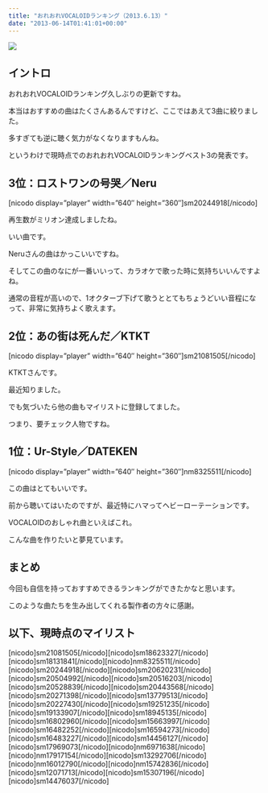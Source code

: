 ```yaml
---
title: "おれおれVOCALOIDランキング（2013.6.13）"
date: "2013-06-14T01:41:01+00:00"
---
```


![](/images/2013/06/vocaloid-150x150.png)

## イントロ

おれおれVOCALOIDランキング久しぶりの更新ですね。

本当はおすすめの曲はたくさんあるんですけど、ここではあえて3曲に絞りました。

多すぎても逆に聴く気力がなくなりますもんね。

というわけで現時点でのおれおれVOCALOIDランキングベスト3の発表です。

## 3位：ロストワンの号哭／Neru

[nicodo display=&#8221;player&#8221; width=&#8221;640&#8243; height=&#8221;360&#8243;]sm20244918[/nicodo]

再生数がミリオン達成しましたね。

いい曲です。

Neruさんの曲はかっこいいですね。

そしてこの曲のなにが一番いいって、カラオケで歌った時に気持ちいいんですよね。

通常の音程が高いので、1オクターブ下げて歌うととてもちょうどいい音程になって、非常に気持ちよく歌えます。

## 2位：あの街は死んだ／KTKT

[nicodo display=&#8221;player&#8221; width=&#8221;640&#8243; height=&#8221;360&#8243;]sm21081505[/nicodo]

KTKTさんです。

最近知りました。

でも気づいたら他の曲もマイリストに登録してました。

つまり、要チェック人物ですね。

## 1位：Ur-Style／DATEKEN

[nicodo display=&#8221;player&#8221; width=&#8221;640&#8243; height=&#8221;360&#8243;]nm8325511[/nicodo]

この曲はとてもいいです。

前から聴いてはいたのですが、最近特にハマってヘビーローテーションです。

VOCALOIDのおしゃれ曲といえばこれ。

こんな曲を作りたいと夢見ています。

## まとめ

今回も自信を持っておすすめできるランキングができたかなと思います。

このような曲たちを生み出してくれる製作者の方々に感謝。

## 以下、現時点のマイリスト

\[nicodo]sm21081505[/nicodo\]\[nicodo\]sm18623327\[/nicodo\]\[nicodo\]sm18131841\[/nicodo\]\[nicodo\]nm8325511\[/nicodo\]\[nicodo\]sm20244918\[/nicodo\]\[nicodo\]sm20620231\[/nicodo\]\[nicodo\]sm20504992\[/nicodo\]\[nicodo\]sm20516203\[/nicodo\]\[nicodo\]sm20528839\[/nicodo\]\[nicodo\]sm20443568\[/nicodo\]\[nicodo\]sm20271398\[/nicodo\]\[nicodo\]sm13779513\[/nicodo\]\[nicodo\]sm20227430\[/nicodo\]\[nicodo\]sm19251235\[/nicodo\]\[nicodo\]sm19133907\[/nicodo\]\[nicodo\]sm18945135\[/nicodo\]\[nicodo\]sm16802960\[/nicodo\]\[nicodo\]sm15663997\[/nicodo\]\[nicodo\]sm16482252\[/nicodo\]\[nicodo\]sm16594273\[/nicodo\]\[nicodo\]sm16483227\[/nicodo\]\[nicodo\]sm14456127\[/nicodo\]\[nicodo\]sm17969073\[/nicodo\]\[nicodo\]nm6971638\[/nicodo\]\[nicodo\]nm17917154\[/nicodo\]\[nicodo\]sm13292706\[/nicodo\]\[nicodo\]nm16012790\[/nicodo\]\[nicodo\]nm15742836\[/nicodo\]\[nicodo\]sm12071713\[/nicodo\]\[nicodo\]sm15307196\[/nicodo\]\[nicodo\]sm14476037[/nicodo]
